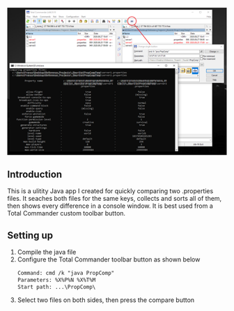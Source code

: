 ![Pattern](propcomp.png?raw=true)

## Introduction

This is a ulitity Java app I created for quickly comparing two .properties files.
It seaches both files for the same keys, collects and sorts all of them, then shows every difference in a console window.
It is best used from a Total Commander custom toolbar button.

## Setting up
1. Compile the java file
1. Configure the Total Commander toolbar button as shown below
	```
	Command: cmd /k "java PropComp"
	Parameters: %X%P%N %X%T%M
	Start path: ...\PropComp\
	```
1. Select two files on both sides, then press the compare button
